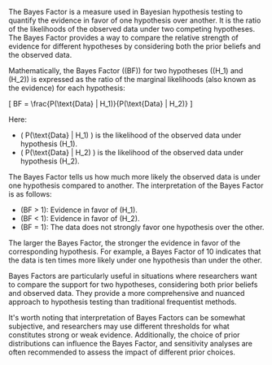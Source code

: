 The Bayes Factor is a measure used in Bayesian hypothesis testing to quantify the evidence in favor of one hypothesis over another. It is the ratio of the likelihoods of the observed data under two competing hypotheses. The Bayes Factor provides a way to compare the relative strength of evidence for different hypotheses by considering both the prior beliefs and the observed data.

Mathematically, the Bayes Factor (\(BF\)) for two hypotheses (\(H_1\) and \(H_2\)) is expressed as the ratio of the marginal likelihoods (also known as the evidence) for each hypothesis:

\[ BF = \frac{P(\text{Data} | H_1)}{P(\text{Data} | H_2)} \]

Here:
- \( P(\text{Data} | H_1) \) is the likelihood of the observed data under hypothesis \(H_1\).
- \( P(\text{Data} | H_2) \) is the likelihood of the observed data under hypothesis \(H_2\).

The Bayes Factor tells us how much more likely the observed data is under one hypothesis compared to another. The interpretation of the Bayes Factor is as follows:

- \(BF > 1\): Evidence in favor of \(H_1\).
- \(BF < 1\): Evidence in favor of \(H_2\).
- \(BF = 1\): The data does not strongly favor one hypothesis over the other.

The larger the Bayes Factor, the stronger the evidence in favor of the corresponding hypothesis. For example, a Bayes Factor of 10 indicates that the data is ten times more likely under one hypothesis than under the other.

Bayes Factors are particularly useful in situations where researchers want to compare the support for two hypotheses, considering both prior beliefs and observed data. They provide a more comprehensive and nuanced approach to hypothesis testing than traditional frequentist methods.

It's worth noting that interpretation of Bayes Factors can be somewhat subjective, and researchers may use different thresholds for what constitutes strong or weak evidence. Additionally, the choice of prior distributions can influence the Bayes Factor, and sensitivity analyses are often recommended to assess the impact of different prior choices.